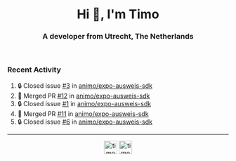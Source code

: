 <h1 align="center">Hi 👋, I'm Timo</h1>
<h3 align="center">A developer from Utrecht, The Netherlands</h3>
<br/>
<!-- https://github.com/rahuldkjain/github-profile-readme-generator --!>

<!--  <p align="left"><img src="https://github-readme-stats.vercel.app/api?username=timoglastra&show_icons=true&count_private=true&" alt="timoglastra" /></p> --!>

<!--
Github language stats
<p align="left"><img src="https://github-readme-stats.vercel.app/api/top-langs/?username=timoglastra&layout=compact" alt="timoglastra" /><p>
-->

<!-- Codestats language stats -->
<!-- <p align="left"><img src="https://codestats-readme.vercel.app/api/top-langs/?username=timoglastra&layout=compact&language_count=12" alt="timoglastra" /><p>    --!>
  
<h3>Recent Activity</h3>

<!--START_SECTION:activity-->
1. 🔒 Closed issue [#3](https://github.com/animo/expo-ausweis-sdk/issues/3) in [animo/expo-ausweis-sdk](https://github.com/animo/expo-ausweis-sdk)
2. 🎉 Merged PR [#12](https://github.com/animo/expo-ausweis-sdk/pull/12) in [animo/expo-ausweis-sdk](https://github.com/animo/expo-ausweis-sdk)
3. 🔒 Closed issue [#1](https://github.com/animo/expo-ausweis-sdk/issues/1) in [animo/expo-ausweis-sdk](https://github.com/animo/expo-ausweis-sdk)
4. 🎉 Merged PR [#11](https://github.com/animo/expo-ausweis-sdk/pull/11) in [animo/expo-ausweis-sdk](https://github.com/animo/expo-ausweis-sdk)
5. 🔒 Closed issue [#6](https://github.com/animo/expo-ausweis-sdk/issues/6) in [animo/expo-ausweis-sdk](https://github.com/animo/expo-ausweis-sdk)
<!--END_SECTION:activity-->

---

<p align="center">
<a href="https://twitter.com/timoglastra" target="blank"><img align="center" src="https://cdn.jsdelivr.net/npm/simple-icons@3.0.1/icons/twitter.svg" alt="timoglastra" height="30" width="30" /></a>
<a href="https://linkedin.com/in/timoglastra" target="blank"><img align="center" src="https://cdn.jsdelivr.net/npm/simple-icons@3.0.1/icons/linkedin.svg" alt="timoglastra" height="30" width="30" /></a>
</p>



